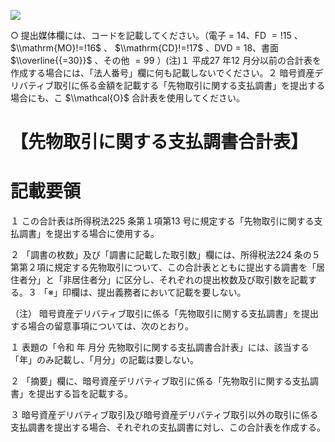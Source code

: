 ![](https://www.nta.go.jp/tmp/f334967e-fcf5-477e-b250-2e5a1d47130b/images/8d5fb1588aba941d05ec3d0aa268fd4bc3bf24de347f69e27aa68042007da6aa.jpg)

○ 提出媒体欄には、コードを記載してください。（電子 $=$ 14、FD $=!15$ 、 $\\mathrm{MO}!=!16$ 、 $\\mathrm{CD}!=!17$ 、DVD $=$ 18、書面 $\\overline{{=30}}$ 、その他 $=99$ ）(注)１ 平成27 年12 月分以前の合計表を作成する場合には、「法人番号」欄に何も記載しないでください。２ 暗号資産デリバティブ取引に係る金額を記載する「先物取引に関する支払調書」を提出する場合にも、こ $\\mathcal{O}$ 合計表を使用してください。

# 【先物取引に関する支払調書合計表】

# 記載要領

１ この合計表は所得税法225 条第１項第13 号に規定する「先物取引に関する支払調書」を提出する場合に使用する。

２ 「調書の枚数」及び「調書に記載した取引数」欄には、所得税法224 条の５第第２項に規定する先物取引について、この合計表とともに提出する調書を「居住者分」と「非居住者分」に区分し、それぞれの提出枚数及び取引数を記載する。３ 「※」印欄は、提出義務者において記載を要しない。

（注） 暗号資産デリバティブ取引に係る「先物取引に関する支払調書」を提出する場合の留意事項については、次のとおり。

１ 表題の「令和 年 月分 先物取引に関する支払調書合計表」には、該当する「年」のみ記載し、「月分」の記載は要しない。

２ 「摘要」欄に、暗号資産デリバティブ取引に係る「先物取引に関する支払調書」を提出する旨を記載する。

３ 暗号資産デリバティブ取引及び暗号資産デリバティブ取引以外の取引に係る支払調書を提出する場合、それぞれの支払調書に対し、この合計表を作成する。